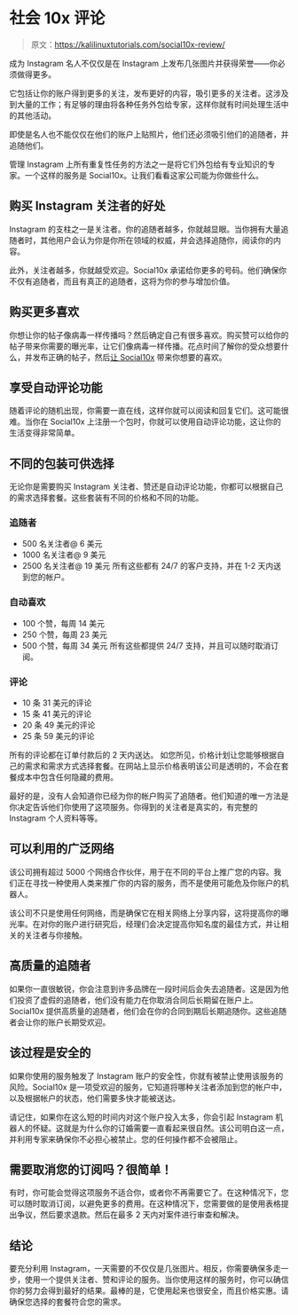 # 社会 10x 评论

> 原文：<https://kalilinuxtutorials.com/social10x-review/>

成为 Instagram 名人不仅仅是在 Instagram 上发布几张图片并获得荣誉——你必须做得更多。

它包括让你的账户得到更多的关注，发布更好的内容，吸引更多的关注者。这涉及到大量的工作；有足够的理由将各种任务外包给专家，这样你就有时间处理生活中的其他活动。

即使是名人也不能仅仅在他们的账户上贴照片，他们还必须吸引他们的追随者，并追随他们。

管理 Instagram 上所有重复性任务的方法之一是将它们外包给有专业知识的专家。一个这样的服务是 Social10x。让我们看看这家公司能为你做些什么。

## 购买 Instagram 关注者的好处

Instagram 的支柱之一是关注者。你的追随者越多，你就越显眼。当你拥有大量追随者时，其他用户会认为你是你所在领域的权威，并会选择追随你，阅读你的内容。

此外，关注者越多，你就越受欢迎。Social10x 承诺给你更多的号码。他们确保你不仅有追随者，而且有真正的追随者，这将为你的参与增加价值。

## 购买更多喜欢

你想让你的帖子像病毒一样传播吗？然后确定自己有很多喜欢。购买赞可以给你的帖子带来你需要的曝光率，让它们像病毒一样传播。花点时间了解你的受众想要什么，并发布正确的帖子，然后[让 Social10x](https://social10x.com/buy-instagram-auto-likes) 带来你想要的喜欢。

## 享受自动评论功能

随着评论的随机出现，你需要一直在线，这样你就可以阅读和回复它们。这可能很难。当你在 Social10x 上注册一个包时，你就可以使用自动评论功能，这让你的生活变得非常简单。

## 不同的包装可供选择

无论你是需要购买 Instagram 关注者、赞还是自动评论功能，你都可以根据自己的需求选择套餐。这些套装有不同的价格和不同的功能。

### 追随者

* 500 名关注者@ 6 美元
* 1000 名关注者@ 9 美元
* 2500 名关注者@ 19 美元
所有这些都有 24/7 的客户支持，并在 1-2 天内送到您的帐户。

### 自动喜欢

* 100 个赞，每周 14 美元
* 250 个赞，每周 23 美元
* 500 个赞，每周 34 美元
所有这些都提供 24/7 支持，并且可以随时取消订阅。

### 评论

* 10 条 31 美元的评论
* 15 条 41 美元的评论
* 20 条 49 美元的评论
* 25 条 59 美元的评论

所有的评论都在订单付款后的 2 天内送达。
如您所见，价格计划让您能够根据自己的需求和需求方式选择套餐。在网站上显示价格表明该公司是透明的，不会在套餐成本中包含任何隐藏的费用。

最好的是，没有人会知道你已经为你的帐户购买了追随者。他们知道的唯一方法是你决定告诉他们你使用了这项服务。你得到的关注者是真实的，有完整的 Instagram 个人资料等等。

## 可以利用的广泛网络

该公司拥有超过 5000 个网络合作伙伴，用于在不同的平台上推广您的内容。我们正在寻找一种使用人类来推广你的内容的服务，而不是使用可能危及你账户的机器人。

该公司不只是使用任何网络，而是确保它在相关网络上分享内容，这将提高你的曝光率。在对你的账户进行研究后，经理们会决定提高你知名度的最佳方式，并让相关的关注者与你接触。

## 高质量的追随者

如果你一直很敏锐，你会注意到许多品牌在一段时间后会失去追随者。这是因为他们投资了虚假的追随者，他们没有能力在你取消合同后长期留在账户上。Social10x 提供高质量的追随者，他们会在你的合同到期后长期追随你。这些追随者会让你的账户长期受欢迎。

## 该过程是安全的

如果你使用的服务触发了 Instagram 账户的安全性，你就有被禁止使用该服务的风险。Social10x 是一项受欢迎的服务，它知道将哪种关注者添加到您的帐户中，以及根据帐户的状态，他们需要多快才能被送达。

请记住，如果你在这么短的时间内对这个账户投入太多，你会引起 Instagram 机器人的怀疑。这就是为什么你的订婚需要一直看起来很自然。该公司明白这一点，并利用专家来确保你不必担心被禁止。您的任何操作都不会被阻止。

## 需要取消您的订阅吗？很简单！

有时，你可能会觉得这项服务不适合你，或者你不再需要它了。在这种情况下，您可以随时取消订阅，以避免更多的费用。在这种情况下，您需要做的是使用表格提出争议，然后要求退款。然后在最多 2 天内对案件进行审查和解决。

## 结论

要充分利用 Instagram，一天需要的不仅仅是几张图片。相反，你需要确保多走一步，使用一个提供关注者、赞和评论的服务。当你使用这样的服务时，你可以确信你的努力会得到最好的结果。最棒的是，它使用起来也很安全，而且价格实惠。请确保您选择的套餐符合您的需求。